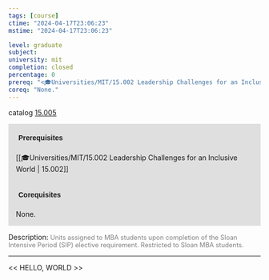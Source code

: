 ```yaml
---
tags: [course]
ctime: "2024-04-17T23:06:23"
mstime: "2024-04-17T23:06:23"

level: graduate
subject: 
university: mit
completion: closed
percentage: 0
prereq: "<🎓Universities/MIT/15.002 Leadership Challenges for an Inclusive World>"
coreq: "None."
---
```


catalog [15.005](http://student.mit.edu/catalog/m15a.html#15.005)

<span style="display: block; padding: 15px; background-color: rgb(100, 100, 100, 0.2);"><font id="m_prereq995_0" style="display: block; font-family: Arial, sans-serif; font-weight: bold; padding: 5px">Prerequisites</font><br><span id="prereq995_0">[[🎓Universities/MIT/15.002 Leadership Challenges for an Inclusive World | 15.002]]</span></span>
<span style="display: block; padding: 15px; background-color: rgb(100, 100, 100, 0.2);"><font id="m_coreq995_0" style="display: block; font-family: Arial, sans-serif; font-weight: bold; padding: 5px">Corequisites</font><br><span id="coreq995_0">None.</span></span>

<font style="">Description:</font>
<font style="color: grey; font-size: 0.8rem;">Units assigned to MBA students upon completion of the Sloan Intensive Period (SIP) elective requirement. Restricted to Sloan MBA students.</font>



---

<< HELLO, WORLD >>
